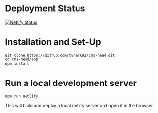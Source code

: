 # Deployment Status
[![Netlify Status](https://api.netlify.com/api/v1/badges/103dfd36-1085-45cc-ab66-2dca2a2c6836/deploy-status)](https://app.netlify.com/sites/fervent-archimedes-a51ac5/deploys)

# Installation and Set-Up

```shell
git clone https://github.com/tynerk92/cms-head.git
cd cms-head/app
npm install
```

# Run a local development server
```shell
npm run netlify
```

This will build and deploy a local netlify server and open it in the browser
